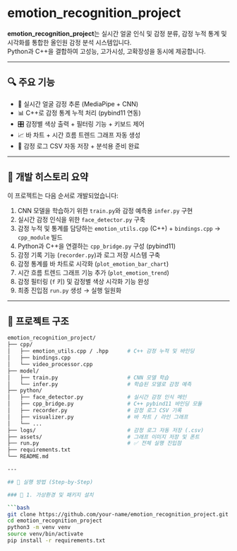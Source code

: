 # emotion_recognition_project

**emotion_recognition_project**는 실시간 얼굴 인식 및 감정 분류, 감정 누적 통계 및 시각화를 통합한 올인원 감정 분석 시스템입니다.  
Python과 C++을 결합하여 고성능, 고가시성, 고확장성을 동시에 제공합니다.

---

## 🔍 주요 기능

- 🎥 실시간 얼굴 감정 추론 (MediaPipe + CNN)
- 📊 C++로 감정 통계 누적 처리 (pybind11 연동)
- 🎛 감정별 색상 출력 + 필터링 기능 + 키보드 제어
- 📈 바 차트 + 시간 흐름 트렌드 그래프 자동 생성
- 💾 감정 로그 CSV 자동 저장 + 분석용 준비 완료

---

## 🔧 개발 히스토리 요약

이 프로젝트는 다음 순서로 개발되었습니다:

1. CNN 모델을 학습하기 위한 `train.py`와 감정 예측용 `infer.py` 구현
2. 실시간 감정 인식을 위한 `face_detector.py` 구축
3. 감정 누적 및 통계를 담당하는 `emotion_utils.cpp` (C++) + `bindings.cpp` → `cpp_module` 빌드
4. Python과 C++을 연결하는 `cpp_bridge.py` 구성 (pybind11)
5. 감정 기록 기능 (`recorder.py`)과 로그 저장 시스템 구축
6. 감정 통계를 바 차트로 시각화 (`plot_emotion_bar_chart`)
7. 시간 흐름 트렌드 그래프 기능 추가 (`plot_emotion_trend`)
8. 감정 필터링 (`f` 키) 및 감정별 색상 시각화 기능 완성
9. 최종 진입점 `run.py` 생성 → 실행 일원화

---

## 🧰 프로젝트 구조

```bash
emotion_recognition_project/
├── cpp/                  
│   ├── emotion_utils.cpp / .hpp      # C++ 감정 누적 및 바인딩
│   ├── bindings.cpp
│   └── video_processor.cpp
├── model/
│   ├── train.py                      # CNN 모델 학습
│   └── infer.py                      # 학습된 모델로 감정 예측
├── python/
│   ├── face_detector.py              # 실시간 감정 인식 메인
│   ├── cpp_bridge.py                 # C++ pybind11 바인딩 모듈
│   ├── recorder.py                   # 감정 로그 CSV 기록
│   ├── visualizer.py                 # 바 차트 / 라인 그래프
│   └── ...
├── logs/                             # 감정 로그 자동 저장 (.csv)
├── assets/                           # 그래프 이미지 저장 및 폰트
├── run.py                            # ✅ 전체 실행 진입점
├── requirements.txt
└── README.md

---

## 🚀 실행 방법 (Step-by-Step)

### 🔧 1. 가상환경 및 패키지 설치

```bash
git clone https://github.com/your-name/emotion_recognition_project.git
cd emotion_recognition_project
python3 -m venv venv
source venv/bin/activate
pip install -r requirements.txt